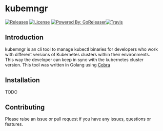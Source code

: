 # kubemngr

[![Releases](https://img.shields.io/github/release/zee-ahmed/kubemngr.svg?style=flat-square)](https://github.com/zee-ahmed/kubemngr/releases/latest) [![License](https://img.shields.io/badge/License-Apache%202.0-blue.svg)](/LICENSE) <!-- [![SayThanks.io]()] --> [![Powered By: GoReleaser](https://img.shields.io/badge/powered%20by-goreleaser-green.svg?style=flat-square)](https://github.com/goreleaser)[![Travis](https://img.shields.io/travis/zee-ahmed/kubemngr/master.svg?style=flat-square)](https://travis-ci.org/zee-ahmed/kubemngr)

## Introduction

kubemngr is an cli tool to manage kubectl binaries for developers who work with different versions of Kubernetes clusters within their environments. This way the developer can keep in sync with the kubernetes cluster version. This tool was written in Golang using [Cobra](https://github.com/spf13/cobra)

## Installation
TODO

## Contributing

Please raise an issue or pull request if you have any issues, questions or features.
